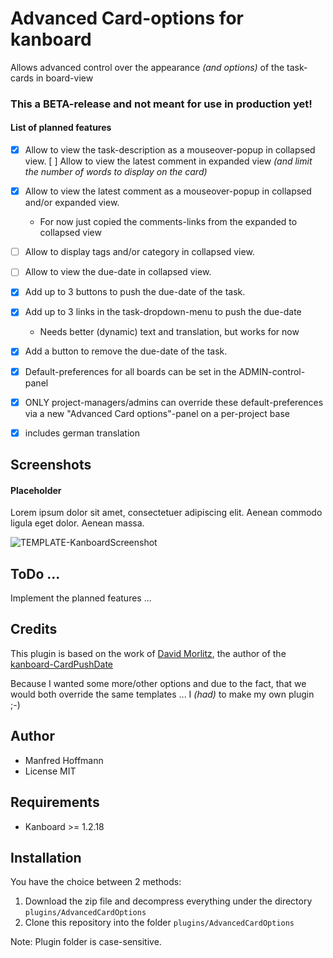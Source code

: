Advanced Card-options for kanboard
==================================

Allows advanced control over the appearance _(and options)_ of the task-cards in board-view

### This a BETA-release and not meant for use in production yet!

#### List of planned features
- [x] Allow to view the task-description as a mouseover-popup in collapsed view.
  [ ] Allow to view the latest comment in expanded view _(and limit the number of words to display on the card)_
- [x] Allow to view the latest comment as a mouseover-popup in collapsed and/or expanded view.
  - For now just copied the comments-links from the expanded to collapsed view
- [ ] Allow to display tags and/or category in collapsed view.
- [ ] Allow to view the due-date in collapsed view.
- [x] Add up to 3 buttons to push the due-date of the task.
- [x] Add up to 3 links in the task-dropdown-menu to push the due-date
  - Needs better (dynamic) text and translation, but works for now
- [x] Add a button to remove the due-date of the task.
- [x] Default-preferences for all boards can be set in the ADMIN-control-panel
- [x] ONLY project-managers/admins can override these default-preferences via a new "Advanced Card options"-panel on a per-project base
- [x] includes german translation


Screenshots
-----------

#### Placeholder
Lorem ipsum dolor sit amet, consectetuer adipiscing elit. Aenean commodo ligula eget dolor. Aenean massa.

![TEMPLATE-KanboardScreenshot](https://user-images.githubusercontent.com/48651533/115109569-dc8b3500-9f76-11eb-98c6-341d3cc56df9.png)



ToDo ...
--------
Implement the planned features ...


Credits
-------
This plugin is based on the work of [David Morlitz](https://github.com/dmorlitz), the author of the [kanboard-CardPushDate](https://github.com/dmorlitz/kanboard-CardPushDate)

Because I wanted some more/other options and due to the fact, that we would both override the same templates ... I _(had)_ to make my own plugin ;-)

Author
------

- Manfred Hoffmann
- License MIT

Requirements
------------

- Kanboard >= 1.2.18

Installation
------------

You have the choice between 2 methods:

1. Download the zip file and decompress everything under the directory `plugins/AdvancedCardOptions`
2. Clone this repository into the folder `plugins/AdvancedCardOptions`

Note: Plugin folder is case-sensitive.
